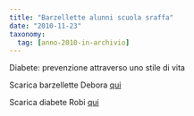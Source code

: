```yaml
---
title: "Barzellette alunni scuola sraffa"
date: "2010-11-23"
taxonomy: 
  tag: [anno-2010-in-archivio]
---
```


Diabete: prevenzione attraverso uno stile di vita

Scarica barzellette Debora [qui](http://198.211.122.197/diabetwp/wordpress/wp-content/uploads/2010/11/barzellette-debora.pdf)

Scarica diabete Robi [qui](http://198.211.122.197/diabetwp/wordpress/wp-content/uploads/2010/11/diabete-robi.pdf)
